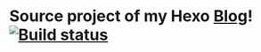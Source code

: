 # Source project of my Hexo [Blog](https://tray307969.github.io/)! [![Build status](https://ci.appveyor.com/api/projects/status/b0wack7uxrvifijj/branch/files?svg=true)](https://ci.appveyor.com/project/ElderJames/elderjames-github-io/branch/files)